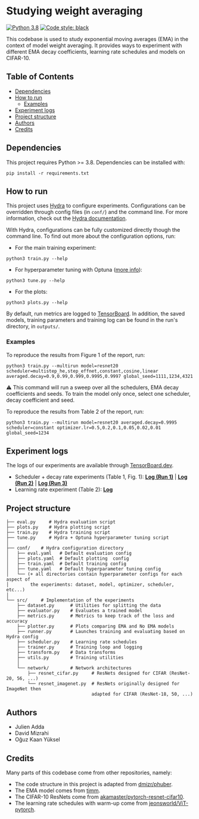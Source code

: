# Studying weight averaging

[![Python 3.8](https://img.shields.io/badge/python-3.8-blue.svg)](https://www.python.org/downloads/release/python-380//)
[![Code style: black](https://img.shields.io/badge/code%20style-black-000000.svg)](https://github.com/psf/black)

This codebase is used to study exponential moving averages (EMA) in the context of model weight averaging. It provides ways to experiment with different EMA decay coefficients, learning rate schedules and models on CIFAR-10.

## Table of Contents

- [Dependencies](#dependencies)
- [How to run](#how-to-run)
  - [Examples](#examples)
- [Experiment logs](#experiment-logs)
- [Project structure](#project-structure)
- [Authors](#authors)
- [Credits](#credits)


## Dependencies
This project requires Python >= 3.8. Dependencies can be installed with:
```
pip install -r requirements.txt
```


## How to run

This project uses [Hydra](https://hydra.cc/) to configure experiments. Configurations can be overridden through config files (in `conf/`) and the command line. For more information, check out the [Hydra documentation](https://hydra.cc/docs/intro/).

With Hydra, configurations can be fully customized directly though the command line. To find out more about the configuration options, run:
- For the main training experiment:
```
python3 train.py --help
```
- For hyperparameter tuning with Optuna ([more info](https://hydra.cc/docs/plugins/optuna_sweeper)):
```
python3 tune.py --help
```
- For the plots:
```
python3 plots.py --help
```

By default, run metrics are logged to [TensorBoard](https://www.tensorflow.org/tensorboard). In addition, the saved models, training parameters and training log can be found in the run's directory, in `outputs/`.

### Examples
To reproduce the results from Figure 1 of the report, run:
```
python3 train.py --multirun model=resnet20 scheduler=multistep_he,step_effnet,constant,cosine,linear averaged.decay=0.9,0.99,0.999,0.9995,0.9997 global_seed=1111,1234,4321
```
⚠️ This command will run a sweep over all the schedulers, EMA decay coefficients and seeds. To train the model only once, select one scheduler, decay coefficient and seed.

To reproduce the results from Table 2 of the report, run:
```
python3 train.py --multirun model=resnet20 averaged.decay=0.9995 scheduler=constant optimizer.lr=0.5,0.2,0.1,0.05,0.02,0.01 global_seed=1234
```

## Experiment logs

The logs of our experiments are available through [TensorBoard.dev](https://tensorboard.dev/).

- Scheduler + decay rate experiments (Table 1, Fig. 1): [**Log (Run 1)**](https://tensorboard.dev/experiment/p9Hjq9kySPaeg84NtZX57Q) | [**Log (Run 2)**](https://tensorboard.dev/experiment/8NJxp4UgSXamjGrbUlQUxw) | [**Log (Run 3)**](https://tensorboard.dev/experiment/Wwrw9xKiQQGzwVp1DE2d2w)
- Learning rate experiment (Table 2): [**Log**](https://tensorboard.dev/experiment/iy10jUyCQyaW62wWU7yKpw)


## Project structure


```
├── eval.py     # Hydra evaluation script
├── plots.py    # Hydra plotting script
├── train.py    # Hydra training script
├── tune.py     # Hydra + Optuna hyperparameter tuning script
│
├── conf/    # Hydra configuration directory
│   ├── eval.yaml   # Default evaluation config
│   ├── plots.yaml  # Default plotting  config
│   ├── train.yaml  # Default training config
│   ├── tune.yaml   # Default hyperparameter tuning config
│   └── (+ all directories contain hyperparameter configs for each aspect of
│        the experiments: dataset, model, optimizer, scheduler, etc...) 
│ 
└── src/     # Implementation of the experiments
    ├── dataset.py      # Utilities for splitting the data
    ├── evaluator.py    # Evaluates a trained model
    ├── metrics.py      # Metrics to keep track of the loss and accuracy
    ├── plotter.py      # Plots comparing EMA and No EMA models
    ├── runner.py       # Launches training and evaluating based on Hydra config
    ├── scheduler.py    # Learning rate schedules
    ├── trainer.py      # Training loop and logging
    ├── transform.py    # Data transforms
    ├── utils.py        # Training utilities
    │
    └── network/        # Network architectures
        ├── resnet_cifar.py     # ResNets designed for CIFAR (ResNet-20, 56, ...)
        └── resnet_imagenet.py  # ResNets originally designed for ImageNet then 
                                adapted for CIFAR (ResNet-18, 50, ...)   
```

## Authors
- Julien Adda
- David Mizrahi
- Oğuz Kaan Yüksel


## Credits
Many parts of this codebase come from other repositories, namely:

- The code structure in this project is adapted from [dmizr/phuber](https://github.com/dmizr/phuber).
- The EMA model comes from [timm](https://github.com/rwightman/pytorch-image-models).
- The CIFAR-10 ResNets come from [akamaster/pytorch-resnet-cifar10](https://github.com/akamaster/pytorch_resnet_cifar10).
- The learning rate schedules with warm-up come from [jeonsworld/ViT-pytorch](https://github.com/jeonsworld/ViT-pytorch).
